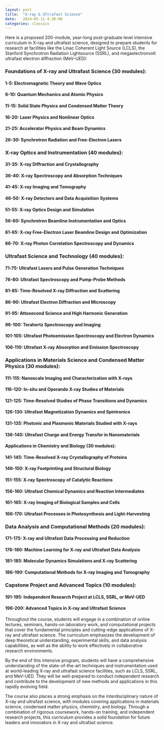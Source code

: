 ```yaml
---
layout: post
title:  "X-ray & Ultrafast Science"
date:   2024-05-11 4:30:00
categories: classics
---
```


Here is a proposed 200-module, year-long post-graduate level intensive curriculum in X-ray and ultrafast science, designed to prepare students for research at facilities like the Linac Coherent Light Source (LCLS), the Stanford Synchrotron Radiation Lightsource (SSRL), and megaelectronvolt ultrafast electron diffraction (MeV-UED):

### Foundations of X-ray and Ultrafast Science (30 modules):

#### 1-5: Electromagnetic Theory and Wave Optics

#### 6-10: Quantum Mechanics and Atomic Physics

#### 11-15: Solid State Physics and Condensed Matter Theory

#### 16-20: Laser Physics and Nonlinear Optics

#### 21-25: Accelerator Physics and Beam Dynamics

#### 26-30: Synchrotron Radiation and Free-Electron Lasers

### X-ray Optics and Instrumentation (40 modules):

#### 31-35: X-ray Diffraction and Crystallography

#### 36-40: X-ray Spectroscopy and Absorption Techniques

#### 41-45: X-ray Imaging and Tomography

#### 46-50: X-ray Detectors and Data Acquisition Systems

#### 51-55: X-ray Optics Design and Simulation

#### 56-60: Synchrotron Beamline Instrumentation and Optics

#### 61-65: X-ray Free-Electron Laser Beamline Design and Optimization

#### 66-70: X-ray Photon Correlation Spectroscopy and Dynamics

### Ultrafast Science and Technology (40 modules):

#### 71-75: Ultrafast Lasers and Pulse Generation Techniques

#### 76-80: Ultrafast Spectroscopy and Pump-Probe Methods

#### 81-85: Time-Resolved X-ray Diffraction and Scattering

#### 86-90: Ultrafast Electron Diffraction and Microscopy

#### 91-95: Attosecond Science and High Harmonic Generation

#### 96-100: Terahertz Spectroscopy and Imaging

#### 101-105: Ultrafast Photoemission Spectroscopy and Electron Dynamics

#### 106-110: Ultrafast X-ray Absorption and Emission Spectroscopy

### Applications in Materials Science and Condensed Matter Physics (30 modules):

#### 111-115: Nanoscale Imaging and Characterization with X-rays

#### 116-120: In-situ and Operando X-ray Studies of Materials

#### 121-125: Time-Resolved Studies of Phase Transitions and Dynamics

#### 126-130: Ultrafast Magnetization Dynamics and Spintronics

#### 131-135: Photonic and Plasmonic Materials Studied with X-rays

#### 136-140: Ultrafast Charge and Energy Transfer in Nanomaterials

#### Applications in Chemistry and Biology (30 modules):

#### 141-145: Time-Resolved X-ray Crystallography of Proteins

#### 146-150: X-ray Footprinting and Structural Biology

#### 151-155: X-ray Spectroscopy of Catalytic Reactions

#### 156-160: Ultrafast Chemical Dynamics and Reaction Intermediates

#### 161-165: X-ray Imaging of Biological Samples and Cells

#### 166-170: Ultrafast Processes in Photosynthesis and Light-Harvesting

### Data Analysis and Computational Methods (20 modules):

#### 171-175: X-ray and Ultrafast Data Processing and Reduction

#### 176-180: Machine Learning for X-ray and Ultrafast Data Analysis

#### 181-185: Molecular Dynamics Simulations and X-ray Scattering

#### 186-190: Computational Methods for X-ray Imaging and Tomography

### Capstone Project and Advanced Topics (10 modules):

#### 191-195: Independent Research Project at LCLS, SSRL, or MeV-UED

#### 196-200: Advanced Topics in X-ray and Ultrafast Science

Throughout the course, students will engage in a combination of online lectures, seminars, hands-on laboratory work, and computational projects that cover the fundamental principles and cutting-edge applications of X-ray and ultrafast science. The curriculum emphasizes the development of deep theoretical understanding, experimental skills, and data analysis capabilities, as well as the ability to work effectively in collaborative research environments.

By the end of this intensive program, students will have a comprehensive understanding of the state-of-the-art techniques and instrumentation used at world-leading X-ray and ultrafast science facilities, such as LCLS, SSRL, and MeV-UED. They will be well-prepared to conduct independent research and contribute to the development of new methods and applications in this rapidly evolving field.

The course also places a strong emphasis on the interdisciplinary nature of X-ray and ultrafast science, with modules covering applications in materials science, condensed matter physics, chemistry, and biology. Through a combination of rigorous coursework, hands-on training, and independent research projects, this curriculum provides a solid foundation for future leaders and innovators in X-ray and ultrafast science.